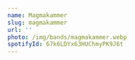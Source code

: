 ```yaml
---
name: Magmakammer
slug: magmakammer
url: ''
photo: /img/bands/magmakammer.webp
spotifyId: 67k6LDYx63HUChmyPK9J6t
---
```

